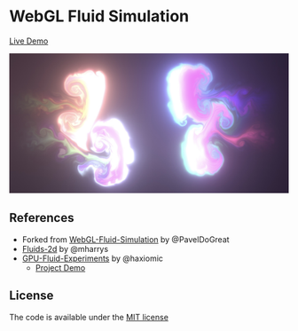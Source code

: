 # WebGL Fluid Simulation

[Live Demo](https://webgl.noice.app)

<img src="screenshot.jpg?raw=true" width="880">

## References

- Forked from [WebGL-Fluid-Simulation] by @PavelDoGreat
- [Fluids-2d] by @mharrys
- [GPU-Fluid-Experiments] by @haxiomic
    - [Project Demo](http://haxiomic.github.io/GPU-Fluid-Experiments/html5/)

## License

The code is available under the [MIT license](LICENSE)

<!-- # Hyperlinks -->
[WebGL-Fluid-Simulation]:https://github.com/PavelDoGreat/WebGL-Fluid-Simulation
[Fluids-2d]:https://github.com/mharrys/fluids-2d
[GPU-Fluid-Experiments]:https://github.com/haxiomic/GPU-Fluid-Experiments